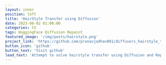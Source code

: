 ```yaml
---
layout: inner
position: left
title: 'HairStyle Transfer using Diffusion'
date: 2023-06-02 01:00:00
categories: CV
tags: HuggingFace Diffusion Repaint
featured_image: '/img/posts/hairstyle.png'
project_link: 'https://github.com/pranavjadhav001/diffusers_hairstyle_transfer'
button_icon: 'github'
button_text: 'Visit github'
lead_text: 'Attempt to solve hairstyle transfer using Diffusion and Repaint paper'
---
```

